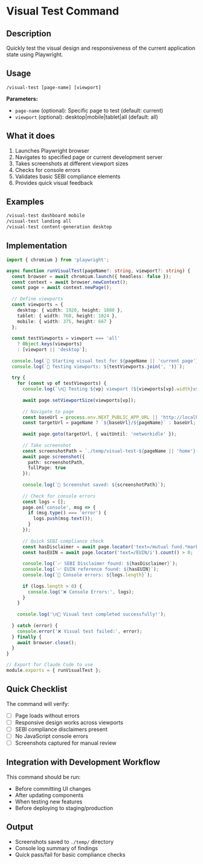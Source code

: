 # Visual Test Command

## Description
Quickly test the visual design and responsiveness of the current application state using Playwright.

## Usage
```
/visual-test [page-name] [viewport]
```

**Parameters:**
- `page-name` (optional): Specific page to test (default: current)
- `viewport` (optional): desktop|mobile|tablet|all (default: all)

## What it does
1. Launches Playwright browser
2. Navigates to specified page or current development server
3. Takes screenshots at different viewport sizes
4. Checks for console errors
5. Validates basic SEBI compliance elements
6. Provides quick visual feedback

## Examples
```bash
/visual-test dashboard mobile
/visual-test landing all
/visual-test content-generation desktop
```

## Implementation

```typescript
import { chromium } from 'playwright';

async function runVisualTest(pageName?: string, viewport?: string) {
  const browser = await chromium.launch({ headless: false });
  const context = await browser.newContext();
  const page = await context.newPage();
  
  // Define viewports
  const viewports = {
    desktop: { width: 1920, height: 1080 },
    tablet: { width: 768, height: 1024 },
    mobile: { width: 375, height: 667 }
  };
  
  const testViewports = viewport === 'all' 
    ? Object.keys(viewports) 
    : [viewport || 'desktop'];
  
  console.log(`🚀 Starting visual test for ${pageName || 'current page'}`);
  console.log(`📱 Testing viewports: ${testViewports.join(', ')}`);
  
  try {
    for (const vp of testViewports) {
      console.log(`\n📏 Testing ${vp} viewport (${viewports[vp].width}x${viewports[vp].height})`);
      
      await page.setViewportSize(viewports[vp]);
      
      // Navigate to page
      const baseUrl = process.env.NEXT_PUBLIC_APP_URL || 'http://localhost:3000';
      const targetUrl = pageName ? `${baseUrl}/${pageName}` : baseUrl;
      
      await page.goto(targetUrl, { waitUntil: 'networkidle' });
      
      // Take screenshot
      const screenshotPath = `./temp/visual-test-${pageName || 'home'}-${vp}-${Date.now()}.png`;
      await page.screenshot({ 
        path: screenshotPath, 
        fullPage: true 
      });
      
      console.log(`📸 Screenshot saved: ${screenshotPath}`);
      
      // Check for console errors
      const logs = [];
      page.on('console', msg => {
        if (msg.type() === 'error') {
          logs.push(msg.text());
        }
      });
      
      // Quick SEBI compliance check
      const hasDisclaimer = await page.locator('text=/mutual fund.*market risks/i').count() > 0;
      const hasEUIN = await page.locator('text=/EUIN/i').count() > 0;
      
      console.log(`✅ SEBI Disclaimer found: ${hasDisclaimer}`);
      console.log(`✅ EUIN reference found: ${hasEUIN}`);
      console.log(`🐛 Console errors: ${logs.length}`);
      
      if (logs.length > 0) {
        console.log('❌ Console Errors:', logs);
      }
    }
    
    console.log('\n🎉 Visual test completed successfully!');
    
  } catch (error) {
    console.error('❌ Visual test failed:', error);
  } finally {
    await browser.close();
  }
}

// Export for Claude Code to use
module.exports = { runVisualTest };
```

## Quick Checklist
The command will verify:
- [ ] Page loads without errors
- [ ] Responsive design works across viewports
- [ ] SEBI compliance disclaimers present
- [ ] No JavaScript console errors
- [ ] Screenshots captured for manual review

## Integration with Development Workflow
This command should be run:
- Before committing UI changes
- After updating components
- When testing new features
- Before deploying to staging/production

## Output
- Screenshots saved to `./temp/` directory
- Console log summary of findings
- Quick pass/fail for basic compliance checks